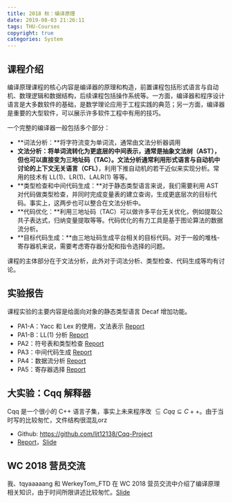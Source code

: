 ```yaml
---
title: 2018 秋：编译原理
date: 2019-08-03 21:26:11
tags: THU-Courses
copyright: true
categories: System
---
```


## 课程介绍

编译原理课程的核心内容是编译器的原理和构造，前置课程包括形式语言与自动机、数理逻辑和数据结构，后续课程包括操作系统等。一方面，编译器和程序设计语言是大多数软件的基础，是数学理论应用于工程实践的典范；另一方面，编译器是重要的大型软件，可以展示许多软件工程中有用的技巧。

<!-- more -->

一个完整的编译器一般包括多个部分：

- **词法分析：**将字符流变为单词流，通常由文法分析器调用
- **文法分析：**将单词流转化为更底层的中间表示，通常是抽象文法树（AST），但也可以直接变为三地址码（TAC）。文法分析通常利用形式语言与自动机中讨论的**上下文无关语言（CFL）**，利用下推自动机的若干近似来实现分析。常用的技术有 LL(1)、LR(1)、LALR(1) 等等。
- **类型检查和中间代码生成：**对于静态类型语言来说，我们需要利用 AST 对代码做类型检查，并同时完成变量表的建立查询，生成更底层次的目标代码。事实上，这两步也可以整合在文法分析中。
- **代码优化：**利用三地址码（TAC）可以做许多平台无关优化，例如提取公共子表达式，归纳变量提取等等。代码优化的有力工具是基于图论算法的数据流分析。
- **目标代码生成：**由三地址码生成平台相关的目标代码。对于一般的堆栈-寄存器机来说，需要考虑寄存器分配和指令选择的问题。

课程的主体部分在于文法分析，此外对于词法分析、类型检查、代码生成等均有讨论。

## 实验报告

课程实验的主要内容是给面向对象的静态类型语言 Decaf 增加功能。

- PA1-A：Yacc 和 Lex 的使用，文法表示 [Report](/files/compiler-report/PA1-A.pdf)
- PA1-B：LL(1) 分析 [Report](/files/compiler-report/PA1-B.pdf)
- PA2：符号表和类型检查 [Report](/files/compiler-report/PA2.pdf)
- PA3：中间代码生成 [Report](/files/compiler-report/PA3.pdf)
- PA4：数据流分析 [Report](/files/compiler-report/PA4.pdf)
- PA5：寄存器选择 [Report](/files/compiler-report/PA5.pdf)

## 大实验：Cqq 解释器

Cqq 是一个很小的 C++ 语言子集，事实上未来程序改 $\subseteq Cqq\subseteq C++$。由于当时写的比较匆忙，文件结构很混乱orz

- Github: https://github.com/ljt12138/Cqq-Project
- [Report](/files/cqq-project/report.pdf)，[Slide](/files/cqq-project/slide.pptx)

## WC 2018 营员交流

我、tqyaaaaang 和 WerkeyTom_FTD 在 WC 2018 营员交流中介绍了编译原理相关知识，由于时间所限讲述比较匆忙。[Slide](/files/compiler-report/elephant.pptx)